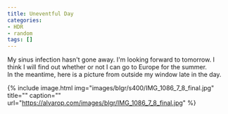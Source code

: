 ```yaml
---
title: Uneventful Day
categories:
- HDR
- random
tags: []
---
```

My sinus infection hasn't gone away. I'm looking forward to tomorrow. I think I will find out whether or not I can go to Europe for the summer.<br />In the meantime, here is a picture from outside my window late in the day.

{% include image.html
            img="images/blgr/s400/IMG_1086_7_8_final.jpg"
            title=""
            caption=""
            url="https://alvarop.com/images/blgr/IMG_1086_7_8_final.jpg" %}
